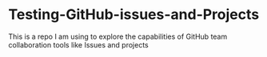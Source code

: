 # Testing-GitHub-issues-and-Projects
This is a repo I am using to explore the capabilities of GitHub team collaboration tools like Issues and projects
